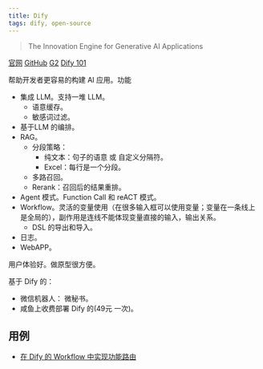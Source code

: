 ```yaml
---
title: Dify
tags: dify, open-source
---
```

> The Innovation Engine for Generative AI Applications

[官网](https://dify.ai/) [GitHub](https://github.com/langgenius/dify) [G2](https://www.g2.com/products/dify-ai/reviews) [Dify 101](https://dify101.com/)

帮助开发者更容易的构建 AI 应用。功能
* 集成 LLM。支持一堆 LLM。
  * 语意缓存。
  * 敏感词过滤。
* 基于LLM 的编排。
* RAG。
  * 分段策略：
    * 纯文本：句子的语意 或 自定义分隔符。
    * Excel：每行是一个分段。
  * 多路召回。
  * Rerank：召回后的结果重排。
* Agent 模式。Function Call 和 reACT 模式。
* Workflow。灵活的变量使用（在很多输入框可以使用变量；变量在一条线上是全局的），副作用是连线不能体现变量直接的输入，输出关系。
  * DSL 的导出和导入。
* 日志。
* WebAPP。

用户体验好。做原型很方便。

基于 Dify 的：
* 微信机器人： 微秘书。
* 咸鱼上收费部署 Dify 的(49元 一次)。

## 用例
* [在 Dify 的 Workflow 中实现功能路由](./dify-workflow-action-route.md)
